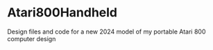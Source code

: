 # Atari800Handheld
Design files and code for a new 2024 model of my portable Atari 800 computer design
